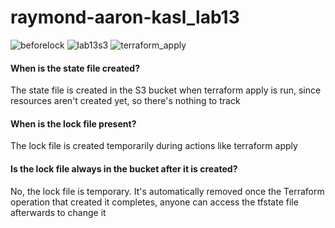 # raymond-aaron-kasl_lab13
![beforelock](https://github.com/user-attachments/assets/836e56ba-cd84-4005-80ad-ca2ba9918509)
![lab13s3](https://github.com/user-attachments/assets/b6bea235-9d31-4d02-b8a4-982bf9b69613)
![terraform_apply](https://github.com/user-attachments/assets/1ed8c0fc-85da-4816-ac20-7609a97d6fa7)

#### When is the state file created?

The state file is created in the S3 bucket when terraform apply is run, since resources aren't created yet, so there's nothing to track

#### When is the lock file present?

The lock file is created temporarily during actions like terraform apply

#### Is the lock file always in the bucket after it is created?

No, the lock file is temporary. It's automatically removed once the Terraform operation that created it completes, anyone can access the tfstate file afterwards to change it
